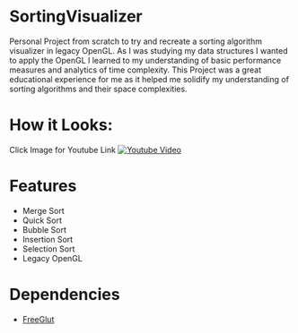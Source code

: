 # SortingVisualizer
Personal Project from scratch to try and recreate a sorting algorithm visualizer in legacy OpenGL.  As I was studying my data structures I wanted to apply the OpenGL I learned to my understanding of basic performance measures and analytics of time complexity.   This Project was a great educational experience for me as it helped me solidify my understanding of sorting algorithms and their space complexities.

# How it Looks:
Click Image for Youtube Link
[![Youtube Video](https://i.imgur.com/0eMjPIk.png)](https://www.youtube.com/watch?v=--RWaeg3ZhY)

# Features
* Merge Sort
* Quick Sort
* Bubble Sort
* Insertion Sort
* Selection Sort
* Legacy OpenGL
# Dependencies
* [FreeGlut](http://freeglut.sourceforge.net/)
